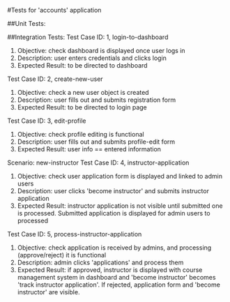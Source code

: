 #Tests for 'accounts' application

##Unit Tests:

##Integration Tests:
Test Case ID: 1, login-to-dashboard
1. Objective: check dashboard is displayed once user logs in
2. Description: user enters credentials and clicks login
3. Expected Result: to be directed to dashboard

Test Case ID: 2, create-new-user
1. Objective: check a new user object is created
2. Description: user fills out and submits registration form
3. Expected Result: to be directed to login page

Test Case ID: 3, edit-profile
1. Objective: check profile editing is functional
2. Description: user fills out and submits profile-edit form
3. Expected Result: user info ==  entered information

Scenario: new-instructor
  Test Case ID: 4, instructor-application
  1. Objective: check user application form is displayed and linked to admin users
  2. Description: user clicks 'become instructor' and submits instructor application  
  3. Expected Result: instructor application is not visible until submitted one is processed. Submitted application is displayed for admin users to processed

  Test Case ID: 5, process-instructor-application
  1. Objective: check application is received by admins, and processing (approve/reject) it is functional
  2. Description: admin clicks 'applications' and process them
  3. Expected Result: if approved, instructor is displayed with course management system in dashboard and 'become instructor' becomes 'track instructor application'. If rejected, application form and 'become instructor' are visible.
